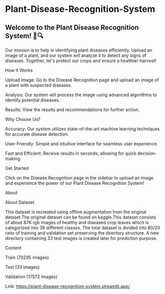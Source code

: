 # Plant-Disease-Recognition-System
## Welcome to the Plant Disease Recognition System! 🌿🔍

Our mission is to help in identifying plant diseases efficiently. Upload an image of a plant, and our system will analyze it to detect any signs of diseases. Together, let's protect our crops and ensure a healthier harvest!

How It Works

Upload Image: Go to the Disease Recognition page and upload an image of a plant with suspected diseases.

Analysis: Our system will process the image using advanced algorithms to identify potential diseases.

Results: View the results and recommendations for further action.

Why Choose Us?

Accuracy: Our system utilizes state-of-the-art machine learning techniques for accurate disease detection.

User-Friendly: Simple and intuitive interface for seamless user experience.

Fast and Efficient: Receive results in seconds, allowing for quick decision-making.

Get Started

Click on the Disease Recognition page in the sidebar to upload an image and experience the power of our Plant Disease Recognition System!

About

About Dataset

This dataset is recreated using offline augmentation from the original dataset.The original dataset can be found on kaggle.This dataset consists of about 87K rgb images of healthy and diseased crop leaves which is categorized into 38 different classes. The total dataset is divided into 80/20 ratio of training and validation set preserving the directory structure. A new directory containing 33 test images is created later for prediction purpose.

Content

Train (70295 images)

Test (33 images)

Validation (17572 images)

Link: https://plant-disease-recognition-system.streamlit.app/

